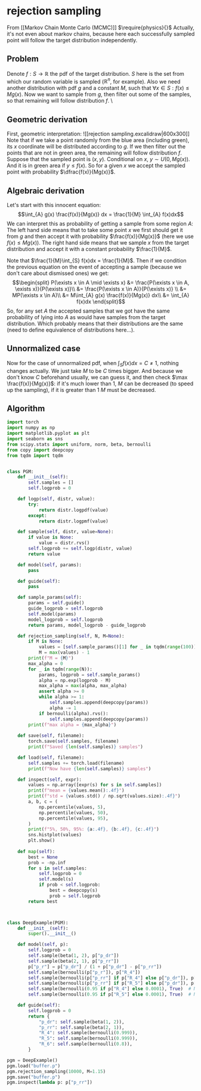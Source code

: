 # rejection sampling
From [[Markov Chain Monte Carlo (MCMC)]]
$\require{physics}{}$
Actually, it's not even about markov chains, because here each successfully sampled point will follow the target distribution independently.

## Problem
Denote $f: S \to \mathbb{R}$  the pdf of the target distribution. $S$ here is the set from which our random variable is sampled ($\mathbb{R}^{n}$, for example). Also we need another distribution with pdf $g$ and a constant $M$, such that $\forall x \in S: f(x) \leq Mg(x)$. Now we want to sample from $g$, then filter out some of the samples, so that remaining will follow distribution $f$. \

## Geometric derivation
First, geometric interpretation:
![[rejection sampling.excalidraw|600x300]]
Note that if we take a point randomly from the blue area (including green), its $x$ coordinate will be distributed according to $g$. If we then filter out the points that are not in green area, the remaining will follow distribution $f$.
Suppose that the sampled point is $(x, y)$. Conditional on $x$, $y \sim U(0, Mg(x))$. And it is in green area if $y \leq f(x)$. So for a given $x$ we accept the sampled point with probability $\dfrac{f(x)}{Mg(x)}$. 

## Algebraic derivation
Let's start with this innocent equation:
$$\int_{A} g(x) \frac{f(x)}{Mg(x)} dx = \frac{1}{M} \int_{A} f(x)dx$$
We can interpret this as probability of getting a sample from some region $A$:
The left hand side means that to take some point $x$ we first should get it from $g$ and then accept it with probability $\frac{f(x)}{Mg(x)}$ (here we use $f(x) \leq Mg(x)$).
The right hand side means that we sample $x$ from the target distribution and accept it with a constant probability $\frac{1}{M}$.

Note that $\frac{1}{M}\int_{S} f(x)dx = \frac{1}{M}$. Then if we condition the previous equation on the event of accepting a sample (because we don't care about dismissed ones) we get:
$$\begin{split}
P(\exists x \in A \mid \exists x) 
&= \frac{P(\exists x \in A, \exists x)}{P(\exists x)}\\
&= \frac{P(\exists x \in A)}{P(\exists x)} \\
&= MP(\exists x \in A)\\
&= M\int_{A} g(x) \frac{f(x)}{Mg(x)} dx\\
&= \int_{A} f(x)dx
\end{split}$$
So, for any set $A$ the accepted samples that we got have the same probability of lying into $A$ as would have samples from the target distribution. Which probably means that their distributions are the same (need to define equivalence of distributions here...).

## Unnormalized case
Now for the case of unnormalized pdf, when $\int_{S} f(x) dx = C \ne 1$, nothing changes actually. We just take $M$ to be $C$ times bigger. And because we don't know $C$ beforehand usually, we can guess it, and then check $\max \frac{f(x)}{Mg(x)}$: if it's much lower than $1$, $M$ can be decreased (to speed up the sampling), if it is greater than $1$ $M$ must be decreased.

## Algorithm
```python
import torch
import numpy as np
import matplotlib.pyplot as plt
import seaborn as sns
from scipy.stats import uniform, norm, beta, bernoulli
from copy import deepcopy
from tqdm import tqdm


class PGM:
    def __init__(self):
        self.samples = []
        self.logprob = 0

    def logp(self, distr, value):
        try:
            return distr.logpdf(value)
        except:
            return distr.logpmf(value)

    def sample(self, distr, value=None):
        if value is None:
            value = distr.rvs()
        self.logprob += self.logp(distr, value)
        return value

    def model(self, params):
        pass

    def guide(self):
        pass

    def sample_params(self):
        params = self.guide()
        guide_logprob = self.logprob
        self.model(params)
        model_logprob = self.logprob
        return params, model_logprob - guide_logprob

    def rejection_sampling(self, N, M=None):
        if M is None:
            values = [self.sample_params()[1] for _ in tqdm(range(100))]
            M = max(values) - 1
        print(f"M = {M}")
        max_alpha = 0
        for _ in tqdm(range(N)):
            params, logprob = self.sample_params()
            alpha = np.exp(logprob - M)
            max_alpha = max(alpha, max_alpha)
            assert alpha >= 0
            while alpha >= 1:
                self.samples.append(deepcopy(params))
                alpha -= 1
            if bernoulli(alpha).rvs():
                self.samples.append(deepcopy(params))
        print(f"max alpha = {max_alpha}")
    
    def save(self, filename):
        torch.save(self.samples, filename)
        print(f"Saved {len(self.samples)} samples")

    def load(self, filename):
        self.samples += torch.load(filename)
        print(f"Now have {len(self.samples)} samples")

    def inspect(self, expr):
        values = np.array([expr(s) for s in self.samples])
        print(f"mean = {values.mean():.4f}")
        print(f"std = {values.std() / np.sqrt(values.size):.4f}")
        a, b, c = (
            np.percentile(values, 5),
            np.percentile(values, 50),
            np.percentile(values, 95),
        )
        print(f"5%, 50%, 95%: {a:.4f}, {b:.4f}, {c:.4f}")
        sns.histplot(values)
        plt.show()
    
    def map(self):
        best = None
        prob = -np.inf
        for s in self.samples:
            self.logprob = 0
            self.model(s)
            if prob < self.logprob:
                best = deepcopy(s)
                prob = self.logprob
        return best



class DeepExample(PGM):
    def __init__(self):
        super().__init__()

    def model(self, p):
        self.logprob = 0
        self.sample(beta(1, 2), p["p_dr"])
        self.sample(beta(2, 1), p["p_rr"])
        p["p_r"] = p["p_dr"] / (1 + p["p_dr"] - p["p_rr"])
        self.sample(bernoulli(p["p_r"]), p["R_4"])
        self.sample(bernoulli(p["p_rr"] if p["R_4"] else p["p_dr"]), p["R_5"])
        self.sample(bernoulli(p["p_rr"] if p["R_5"] else p["p_dr"]), p["R_6"])
        self.sample(bernoulli(0.95 if p["R_4"] else 0.0001), True)  # N_4
        self.sample(bernoulli(0.95 if p["R_5"] else 0.0001), True)  # N_5

    def guide(self):
        self.logprob = 0
        return {
            "p_dr": self.sample(beta(1, 2)),
            "p_rr": self.sample(beta(2, 1)),
            "R_4": self.sample(bernoulli(0.999)),
            "R_5": self.sample(bernoulli(0.999)),
            "R_6": self.sample(bernoulli(0.8)),
        }

pgm = DeepExample()
pgm.load("buffer.p")
pgm.rejection_sampling(10000, M=1.15)
pgm.save("buffer.p")
pgm.inspect(lambda p: p["p_rr"])
```